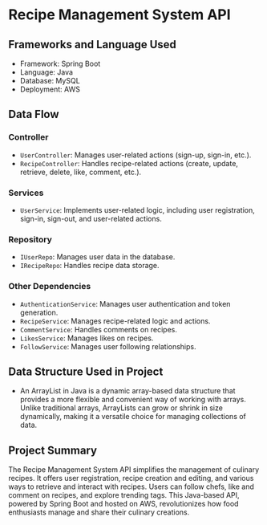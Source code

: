# Recipe Management System API

## Frameworks and Language Used
- Framework: Spring Boot
- Language: Java
- Database: MySQL
- Deployment: AWS

## Data Flow
### Controller
- `UserController`: Manages user-related actions (sign-up, sign-in, etc.).
- `RecipeController`: Handles recipe-related actions (create, update, retrieve, delete, like, comment, etc.).

### Services
- `UserService`: Implements user-related logic, including user registration, sign-in, sign-out, and user-related actions.

### Repository
- `IUserRepo`: Manages user data in the database.
- `IRecipeRepo`: Handles recipe data storage.

### Other Dependencies
- `AuthenticationService`: Manages user authentication and token generation.
- `RecipeService`: Manages recipe-related logic and actions.
- `CommentService`: Handles comments on recipes.
- `LikesService`: Manages likes on recipes.
- `FollowService`: Manages user following relationships.

## Data Structure Used in Project
- An ArrayList in Java is a dynamic array-based data structure that provides a more flexible and convenient way of working with arrays. Unlike traditional arrays, ArrayLists can grow or shrink in size dynamically, making it a versatile choice for managing collections of data.

## Project Summary
The Recipe Management System API simplifies the management of culinary recipes. It offers user registration, recipe creation and editing, and various ways to retrieve and interact with recipes. Users can follow chefs, like and comment on recipes, and explore trending tags. This Java-based API, powered by Spring Boot and hosted on AWS, revolutionizes how food enthusiasts manage and share their culinary creations.

